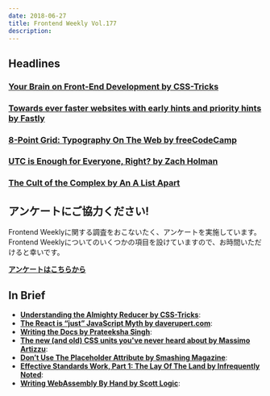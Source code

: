 ```yaml
---
date: 2018-06-27
title: Frontend Weekly Vol.177
description: 
---
```


## Headlines

### [Your Brain on Front-End Development by CSS-Tricks](https://css-tricks.com/your-brain-on-front-end-development/)


### [Towards ever faster websites with early hints and priority hints by Fastly](https://www.fastly.com/blog/towards-ever-faster-websites-early-hints-and-priority-hints)


### [8-Point Grid: Typography On The Web by freeCodeCamp](https://medium.freecodecamp.org/8-point-grid-typography-on-the-web-be5dc97db6bc)


### [UTC is Enough for Everyone, Right? by Zach Holman](https://zachholman.com/talk/utc-is-enough-for-everyone-right)


### [The Cult of the Complex by An A List Apart](http://alistapart.com/article/cult-of-the-complex)

## アンケートにご協力ください!

Frontend Weeklyに関する調査をおこないたく、アンケートを実施しています。Frontend Weeklyについてのいくつかの項目を設けていますので、お時間いただけると幸いです。

**[アンケートはこちらから](https://docs.google.com/forms/d/e/1FAIpQLSdanFCMkLg5NAsTPW96tx3sIHGjtRq3Xh9A3BdfEbTFAUmtgQ/viewform)**

## In Brief

- [**Understanding the Almighty Reducer by CSS-Tricks**](https://css-tricks.com/understanding-the-almighty-reducer/):
- [**The React is “just” JavaScript Myth by daverupert.com**](https://daverupert.com/2018/06/the-react-is-just-javascript-myth/):
- [**Writing the Docs by Prateeksha Singh**](https://medium.com/@pratu16x7/writing-the-docs-dabccd97c464):
- [**The new (and old) CSS units you've never heard about by Massimo Artizzu**](https://dev.to/maxart2501/the-new-and-old-css-units-youve-never-heard-about-1mn1):
- [**Don’t Use The Placeholder Attribute by Smashing Magazine**](https://www.smashingmagazine.com/2018/06/placeholder-attribute/):
- [**Effective Standards Work, Part 1: The Lay Of The Land by Infrequently Noted**](https://infrequently.org/2018/06/effective-standards-work-part-1-the-lay-of-the-land/):
- [**Writing WebAssembly By Hand by Scott Logic**](https://blog.scottlogic.com/2018/04/26/webassembly-by-hand.html):